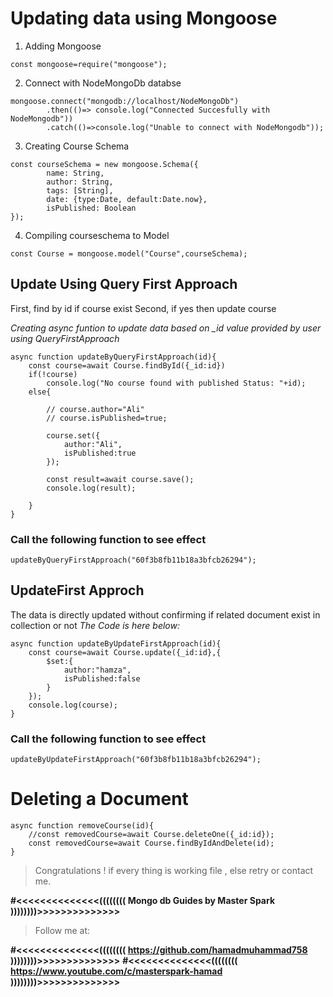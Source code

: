 # Updating data using Mongoose

1. Adding Mongoose

```
const mongoose=require("mongoose");
```
2. Connect with NodeMongoDb databse
```
mongoose.connect("mongodb://localhost/NodeMongoDb")
        .then(()=> console.log("Connected Succesfully with NodeMongodb"))
        .catch(()=>console.log("Unable to connect with NodeMongodb"));
```
3. Creating Course Schema 

```
const courseSchema = new mongoose.Schema({
        name: String,
        author: String,
        tags: [String],
        date: {type:Date, default:Date.now},
        isPublished: Boolean
});
```

4. Compiling courseschema to Model 
```
const Course = mongoose.model("Course",courseSchema);
```

## Update Using Query First Approach 

First, find by id if course exist 
Second, if yes then update course 

*Creating async funtion to update data based on _id value provided by user using QueryFirstApproach*

```
async function updateByQueryFirstApproach(id){
    const course=await Course.findById({_id:id})
    if(!course)
        console.log("No course found with published Status: "+id);
    else{

        // course.author="Ali"
        // course.isPublished=true;
        
        course.set({
            author:"Ali",
            isPublished:true
        });

        const result=await course.save();
        console.log(result);

    }
}
```
### Call the following function to see effect
```
updateByQueryFirstApproach("60f3b8fb11b18a3bfcb26294");
```

## UpdateFirst Approch
The data is directly updated without confirming if related document exist in collection or not
*The Code is here below:*
```
async function updateByUpdateFirstApproach(id){
    const course=await Course.update({_id:id},{
        $set:{
            author:"hamza",
            isPublished:false
        }
    });
    console.log(course);
}
```
### Call the following function to see effect

```
updateByUpdateFirstApproach("60f3b8fb11b18a3bfcb26294");
```

# Deleting a Document

```
async function removeCourse(id){
    //const removedCourse=await Course.deleteOne({_id:id});
    const removedCourse=await Course.findByIdAndDelete(id);
}
```


> Congratulations ! if every thing is working file , else retry or contact me.

**#<<<<<<<<<<<<<<(((((((( Mongo db Guides by Master Spark ))))))))>>>>>>>>>>>>>>**

> Follow me at: 

**#<<<<<<<<<<<<<<(((((((( https://github.com/hamadmuhammad758 ))))))))>>>>>>>>>>>>>>**
**#<<<<<<<<<<<<<<(((((((( https://www.youtube.com/c/masterspark-hamad ))))))))>>>>>>>>>>>>>>**
